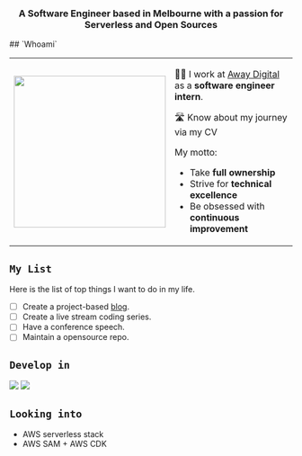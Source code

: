 <h3 align="center">A <strong>Software Engineer</strong> based in <strong>Melbourne</strong> with a passion for <strong>Serverless</strong> and <strong>Open Sources</strong></h3>
## `Whoami`
<table align="center">
	<td>
		<img src="https://user-images.githubusercontent.com/43775190/129565174-fddaf369-5e6a-4ef6-b96d-c2939b981d93.gif" width="270px" />
	</td>
	<td>
		<p>
			🐱‍💻 I work at <a href="https://awaydigitalhome.com/">Away Digital</a> as a <strong>software engineer intern</strong>.
		</p>
		<p>
			🛣️ Know about my journey via my CV
		</p>
		<p>
			My motto:
			<ul>
				<li>Take <strong>full ownership</strong>
				</li>
				<li>Strive for <strong>technical excellence</strong>
				</li>
				<li>Be obsessed with <strong>continuous improvement</strong>
				</li>
			</ul>
		</p>
	</td>
</table>

## `My List`
Here is the list of top things I want to do in my life.
- [ ] Create a project-based <a href="https://bit.ly/3cOKBhG">blog</a>.
- [ ] Create a live stream coding series.
- [ ] Have a conference speech.
- [ ] Maintain a opensource repo.

## `Develop in`
<img src="https://img.icons8.com/color/96/000000/typescript.png"/> <img src="https://img.icons8.com/color/96/000000/amazon-web-services.png"/>

## `Looking into`
- AWS serverless stack
- AWS SAM + AWS CDK
